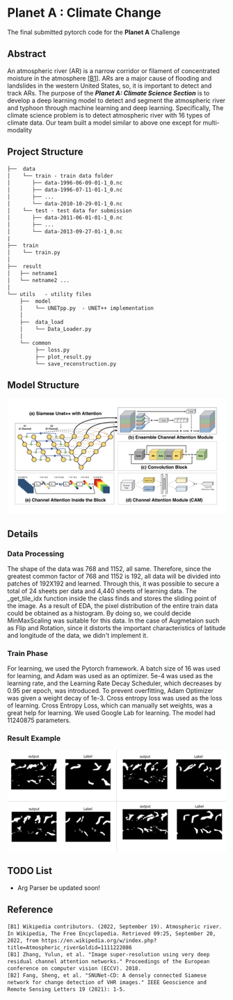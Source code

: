 # Planet A : Climate Change

The final submitted pytorch code for the **Planet A** Challenge

## Abstract
An atmospheric river (AR) is a narrow corridor or filament of concentrated moisture in the atmosphere
[[B1]](##Reference). ARs are a major cause of flooding and landslides in the western United States, so, 
it is important to detect and track ARs.
The purpose of the ***Planet A: Climate Science Section*** is to develop a deep learning model to detect and segment the
atmospheric river and typhoon through machine learning and deep learning.
Specifically, The climate science problem is to detect atmospheric river with 16 types of climate data.
Our team built a model similar to above one except for multi-modality

## Project Structure
```
├──  data
│    └── train - train data folder
│       ├── data-1996-06-09-01-1_0.nc
│       ├── data-1996-07-11-01-1_0.nc
│       ├── ...
│       └── data-2010-10-29-01-1_0.nc
│    └── test - test data for submission
│       ├── data-2011-06-01-01-1_0.nc
│       ├── ...
│       └── data-2013-09-27-01-1_0.nc 
|
├──  train  
│    └── train.py
│
├──  result
│   ├── netname1    
│   └── netname2 ...
│
└── utils   - utility files  
    ├──  model  
    │    └── UNETpp.py  - UNET++ implementation
    │
    ├──  data_load  
    │    └── Data_Loader.py
    │    
    └── common
         ├── loss.py
         ├── plot_result.py
         └── save_reconstruction.py 
```

## Model Structure
![model](../img/model.png)

## Details

### Data Processing
The shape of the data was 768 and 1152, all same. Therefore, since the greatest common factor of 768 and 1152
is 192, all data will be divided into patches of 192X192 and learned. Through this, it was possible to secure a total
of 24 sheets per data and 4,440 sheets of learning data. The _get_tile_idx function inside the class finds and stores
the sliding point of the image. As a result of EDA, the pixel distribution of the entire train data could be obtained 
as a histogram. By doing so, we could decide MinMaxScaling was suitable for this data. In the case of Augmetaion such 
as Flip and Rotation, since it distorts the important characteristics of latitude and longitude of the data, we didn't
implement it.

### Train Phase

For learning, we used the Pytorch framework. A batch size of 16 was used for learning, and Adam was used as an
optimizer. 5e-4 was used as the learning rate, and the Learning Rate Decay Scheduler, which decreases by 0.95 per
epoch, was introduced. To prevent overfitting, Adam Optimizer was given a weight decay of 1e-3. Cross entropy loss
was used as the loss of learning. Cross Entropy Loss, which can manually set weights, was a great help for learning.
We used Google Lab for learning. The model had 11240875 parameters.

### Result Example

![model](../img/climate_result.png)

## TODO List
- Arg Parser be updated soon!

## Reference
```
[B1] Wikipedia contributors. (2022, September 19). Atmospheric river. In Wikipedia, The Free Encyclopedia. Retrieved 09:25, September 20, 2022, from https://en.wikipedia.org/w/index.php?title=Atmospheric_river&oldid=1111222086
[B1] Zhang, Yulun, et al. "Image super-resolution using very deep residual channel attention networks." Proceedings of the European conference on computer vision (ECCV). 2018.
[B2] Fang, Sheng, et al. "SNUNet-CD: A densely connected Siamese network for change detection of VHR images." IEEE Geoscience and Remote Sensing Letters 19 (2021): 1-5.
```
